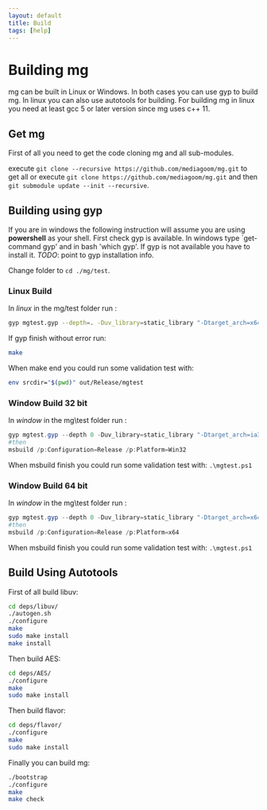 ```yaml
---
layout: default
title: Build
tags: [help]
---
```


# Building mg
mg can be built in Linux or Windows.
In both cases you can use gyp to build mg. In linux you can also use autotools for building.
For building mg in linux you need at least gcc 5 or later version since mg uses c++ 11.

## Get mg
First of all you need to get the code cloning mg and all sub-modules.

execute `git clone --recursive https://github.com/mediagoom/mg.git` to get all 
or execute `git clone https://github.com/mediagoom/mg.git` and then `git submodule update --init --recursive`.

## Building using gyp
If you are in windows the following instruction will assume you are using **powershell** as your shell.
First check gyp is available. In windows type `get-command gyp' and in bash 'which gyp'. If gyp is not available you have to install it. *TODO*: point to gyp installation info.

Change folder to `cd ./mg/test`.

### Linux Build
In *linux* in the mg/test folder run :
```bash
gyp mgtest.gyp --depth=. -Duv_library=static_library "-Dtarget_arch=x64" -I../deps/libuv/common.gypi
```
If gyp finish without error run:
```bash
make
```
When make end you could run some validation test with:
```bash
env srcdir="$(pwd)" out/Release/mgtest
```
### Window Build 32 bit
In *window* in the mg\test folder run :
```powershell
gyp mgtest.gyp --depth 0 -Duv_library=static_library "-Dtarget_arch=ia32" -I../deps/libuv/common.gypi`
#then
msbuild /p:Configuration=Release /p:Platform=Win32
```
When msbuild finish you could run some validation test with: `.\mgtest.ps1`

### Window Build 64 bit
In *window* in the mg\test folder run :
```powershell
gyp mgtest.gyp --depth 0 -Duv_library=static_library "-Dtarget_arch=x64" -I../deps/libuv/common.gypi`
#then
msbuild /p:Configuration=Release /p:Platform=x64
```
When msbuild finish you could run some validation test with: `.\mgtest.ps1`

## Build Using Autotools

First of all build libuv:

```bash
cd deps/libuv/
./autogen.sh
./configure
make
sudo make install
make install
```
Then build AES:

```bash
cd deps/AES/
./configure
make
sudo make install
```

Then build flavor:

```bash
cd deps/flavor/
./configure
make
sudo make install
```

Finally you can build mg:

```bash
./bootstrap
./configure
make
make check
```
